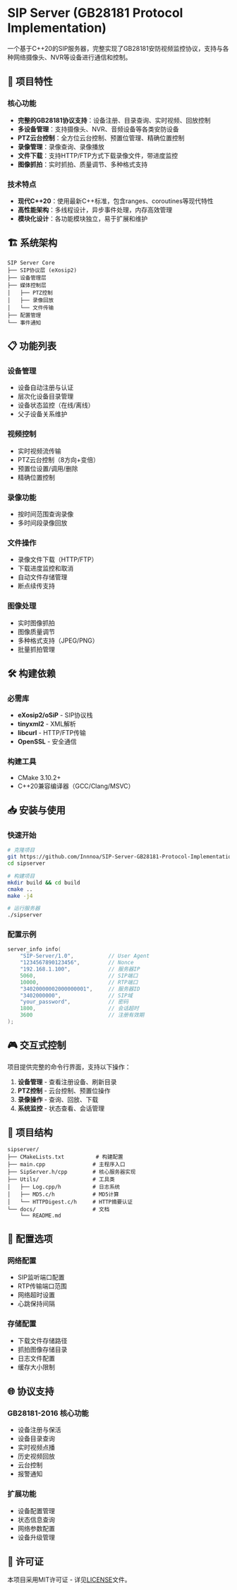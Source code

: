 # SIP Server (GB28181 Protocol Implementation)

一个基于C++20的SIP服务器，完整实现了GB28181安防视频监控协议，支持与各种网络摄像头、NVR等设备进行通信和控制。

## 🌟 项目特性

### 核心功能
- **完整的GB28181协议支持**：设备注册、目录查询、实时视频、回放控制
- **多设备管理**：支持摄像头、NVR、音频设备等各类安防设备
- **PTZ云台控制**：全方位云台控制、预置位管理、精确位置控制
- **录像管理**：录像查询、录像播放
- **文件下载**：支持HTTP/FTP方式下载录像文件，带进度监控
- **图像抓拍**：实时抓拍、质量调节、多种格式支持

### 技术特点
- **现代C++20**：使用最新C++标准，包含ranges、coroutines等现代特性
- **高性能架构**：多线程设计，异步事件处理，内存高效管理
- **模块化设计**：各功能模块独立，易于扩展和维护

## 🏗️ 系统架构

```
SIP Server Core
├── SIP协议层 (eXosip2)
├── 设备管理层
├── 媒体控制层
│   ├── PTZ控制
│   ├── 录像回放
│   └── 文件传输
├── 配置管理
└── 事件通知
```

## 📋 功能列表

### 设备管理
- 设备自动注册与认证
- 层次化设备目录管理
- 设备状态监控（在线/离线）
- 父子设备关系维护

### 视频控制
- 实时视频流传输
- PTZ云台控制（8方向+变倍）
- 预置位设置/调用/删除
- 精确位置控制

### 录像功能
- 按时间范围查询录像
- 多时间段录像回放

### 文件操作
- 录像文件下载（HTTP/FTP）
- 下载进度监控和取消
- 自动文件存储管理
- 断点续传支持

### 图像处理
- 实时图像抓拍
- 图像质量调节
- 多种格式支持（JPEG/PNG）
- 批量抓拍管理

## 🛠️ 构建依赖

### 必需库
- **eXosip2/oSiP** - SIP协议栈
- **tinyxml2** - XML解析
- **libcurl** - HTTP/FTP传输
- **OpenSSL** - 安全通信

### 构建工具
- CMake 3.10.2+
- C++20兼容编译器（GCC/Clang/MSVC）

## 📥 安装与使用

### 快速开始
```bash
# 克隆项目
git https://github.com/Innnoa/SIP-Server-GB28181-Protocol-Implementation-.git
cd sipserver

# 构建项目
mkdir build && cd build
cmake ..
make -j4

# 运行服务器
./sipserver
```

### 配置示例
```cpp
server_info info(
    "SIP-Server/1.0",           // User Agent
    "1234567890123456",         // Nonce
    "192.168.1.100",            // 服务器IP
    5060,                       // SIP端口
    10000,                      // RTP端口
    "34020000002000000001",     // 服务器ID
    "3402000000",               // SIP域
    "your_password",            // 密码
    1800,                       // 会话超时
    3600                        // 注册有效期
);
```

## 🎮 交互式控制

项目提供完整的命令行界面，支持以下操作：

1. **设备管理** - 查看注册设备、刷新目录
2. **PTZ控制** - 云台控制、预置位操作
3. **录像操作** - 查询、回放、下载
4. **系统监控** - 状态查看、会话管理

## 📁 项目结构

```
sipserver/
├── CMakeLists.txt          # 构建配置
├── main.cpp               # 主程序入口
├── SipServer.h/cpp        # 核心服务器实现
├── Utils/                 # 工具类
│   ├── Log.cpp/h          # 日志系统
│   ├── MD5.c/h            # MD5计算
│   └── HTTPDigest.c/h     # HTTP摘要认证
└── docs/                  # 文档
    └── README.md
```

## 🔧 配置选项

### 网络配置
- SIP监听端口配置
- RTP传输端口范围
- 网络超时设置
- 心跳保持间隔

### 存储配置
- 下载文件存储路径
- 抓拍图像存储目录
- 日志文件配置
- 缓存大小限制

## 🌐 协议支持

### GB28181-2016 核心功能
- 设备注册与保活
- 设备目录查询
- 实时视频点播
- 历史视频回放
- 云台控制
- 报警通知

### 扩展功能
- 设备配置管理
- 状态信息查询
- 网络参数配置
- 设备升级管理

## 📄 许可证

本项目采用MIT许可证 - 详见[LICENSE](LICENSE)文件。

